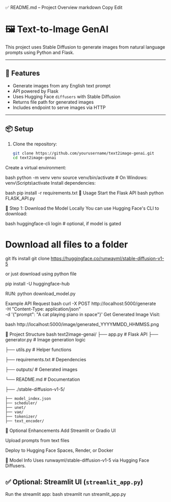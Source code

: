 ✅ README.md – Project Overview
markdown
Copy
Edit
# 🖼️ Text-to-Image GenAI

This project uses Stable Diffusion to generate images from natural language prompts using Python and Flask.

---

## 🚀 Features

- Generate images from any English text prompt
- API powered by Flask
- Uses Hugging Face `diffusers` with Stable Diffusion
- Returns file path for generated images
- Includes endpoint to serve images via HTTP

---

## 📦 Setup

1. Clone the repository:
   ```bash
   git clone https://github.com/yourusername/text2image-genai.git
   cd text2image-genai


Create a virtual environment:

bash
python -m venv venv
source venv/bin/activate  # On Windows: venv\Scripts\activate
Install dependencies:

bash
pip install -r requirements.txt
🧠 Usage
Start the Flask API
bash
python FLASK_API.py


🔽 Step 1: Download the Model Locally
You can use Hugging Face's CLI to download:

bash
huggingface-cli login  # optional, if model is gated

# Download all files to a folder
git lfs install
git clone https://huggingface.co/runwayml/stable-diffusion-v1-5


or just download using python file

pip install -U huggingface-hub

RUN: python download_model.py


Example API Request
bash
curl -X POST http://localhost:5000/generate \
     -H "Content-Type: application/json" \
     -d '{"prompt": "A cat playing piano in space"}'
Get Generated Image
Visit:

bash
http://localhost:5000/image/generated_YYYYMMDD_HHMMSS.png


📁 Project Structure
bash
text2image-genai/
├── app.py               # Flask API
├── generator.py         # Image generation logic

├── utils.py             # Helper functions

├── requirements.txt     # Dependencies

├── outputs/             # Generated images

└── README.md            # Documentation

├── ./stable-diffusion-v1-5/

    ├── model_index.json
    ├── scheduler/
    ├── unet/
    ├── vae/
    ├── tokenizer/
    ├── text_encoder/

🧩 Optional Enhancements
Add Streamlit or Gradio UI

Upload prompts from text files

Deploy to Hugging Face Spaces, Render, or Docker

🧠 Model Info
Uses runwayml/stable-diffusion-v1-5 via Hugging Face Diffusers.



## ✅ Optional: Streamlit UI (`streamlit_app.py`)


Run the streamlit app:
bash
streamlit run streamlit_app.py


